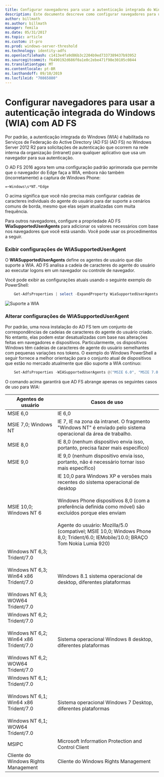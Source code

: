 ```yaml
---
title: Configurar navegadores para usar a autenticação integrada do Windows (WIA) com AD FS
description: Este documento descreve como configurar navegadores para usar o WIA com AD FS
author: billmath
ms.author: billmath
manager: femila
ms.date: 05/31/2017
ms.topic: article
ms.custom: it-pro
ms.prod: windows-server-threshold
ms.technology: identity-adfs
ms.openlocfilehash: c1413e4fa9d86b3c2204b9ed7337389437b93952
ms.sourcegitcommit: f6490192d686f0a1e0c2ebe471f98e30105c0844
ms.translationtype: MT
ms.contentlocale: pt-BR
ms.lasthandoff: 09/10/2019
ms.locfileid: "70865880"
---
```

# <a name="configure-browsers-to-use-windows-integrated-authentication-wia-with-ad-fs"></a>Configurar navegadores para usar a autenticação integrada do Windows (WIA) com AD FS

Por padrão, a autenticação integrada do Windows (WIA) é habilitada no Serviços de Federação do Active Directory (AD FS) (AD FS) no Windows Server 2012 R2 para solicitações de autenticação que ocorrem na rede interna da organização (intranet) para qualquer aplicativo que usa um navegador para sua autenticação.

O AD FS 2016 agora tem uma configuração padrão aprimorada que permite que o navegador do Edge faça a WIA, embora não também (incorretamente) a captura de Windows Phone:

    =~Windows\s*NT.*Edge

O acima significa que você não precisa mais configurar cadeias de caracteres individuais do agente do usuário para dar suporte a cenários comuns de borda, mesmo que elas sejam atualizadas com muita frequência.

Para outros navegadores, configure a propriedade AD FS **WiaSupportedUserAgents** para adicionar os valores necessários com base nos navegadores que você está usando.  Você pode usar os procedimentos a seguir.



### <a name="view-wiasupporteduseragent-settings"></a>Exibir configurações de WIASupportedUserAgent
O **WIASupportedUserAgents** define os agentes de usuário que dão suporte a WIA. AD FS analisa a cadeia de caracteres do agente do usuário ao executar logons em um navegador ou controle de navegador.

Você pode exibir as configurações atuais usando o seguinte exemplo do PowerShell:

```powershell
    Get-AdfsProperties | select -ExpandProperty WiaSupportedUserAgents
```

![Suporte a WIA](../operations/media/Configure-AD-FS-Browser-WIA/wiasupport.png)

### <a name="change-wiasupporteduseragent-settings"></a>Alterar configurações de WIASupportedUserAgent
Por padrão, uma nova instalação do AD FS tem um conjunto de correspondências de cadeias de caracteres do agente do usuário criado. No entanto, elas podem estar desatualizadas com base nas alterações feitas em navegadores e dispositivos. Particularmente, os dispositivos Windows têm cadeias de caracteres de agente do usuário semelhantes com pequenas variações nos tokens. O exemplo do Windows PowerShell a seguir fornece a melhor orientação para o conjunto atual de dispositivos que estão no mercado atualmente que dão suporte a WIA contínuo:

```powershell
    Set-AdfsProperties -WIASupportedUserAgents @("MSIE 6.0", "MSIE 7.0; Windows NT", "MSIE 8.0", "MSIE 9.0", "MSIE 10.0; Windows NT 6", "Windows NT 6.3; Trident/7.0", "Windows NT 6.3; Win64; x64; Trident/7.0", "Windows NT 6.3; WOW64; Trident/7.0", "Windows NT 6.2; Trident/7.0", "Windows NT 6.2; Win64; x64; Trident/7.0", "Windows NT 6.2; WOW64; Trident/7.0", "Windows NT 6.1; Trident/7.0", "Windows NT 6.1; Win64; x64; Trident/7.0", "Windows NT 6.1; WOW64; Trident/7.0", "MSIPC", "Windows Rights Management Client")
```

O comando acima garantirá que AD FS abrange apenas os seguintes casos de uso para WIA:

Agentes de usuário|Casos de uso|
-----|-----|
MSIE 6,0|IE 6,0|
MSIE 7,0; Windows NT|IE 7, IE na zona da intranet. O fragmento "Windows NT" é enviado pelo sistema operacional da área de trabalho.|
MSIE 8,0|IE 8,0 (nenhum dispositivo envia isso, portanto, precisa fazer mais específico)|
MSIE 9,0|IE 9,0 (nenhum dispositivo envia isso, portanto, não é necessário tornar isso mais específico)|
MSIE 10,0; Windows NT 6|IE 10,0 para Windows XP e versões mais recentes do sistema operacional de desktop</br></br>Windows Phone dispositivos 8,0 (com a preferência definida como móvel) são excluídos porque eles enviam</br></br>Agente do usuário: Mozilla/5.0 (compatível; MSIE 10,0; Windows Phone 8,0; Trident/6.0; IEMobile/10.0; BRAÇO Tom Nokia Lumia 920)|
Windows NT 6,3; Trident/7.0</br></br>Windows NT 6,3; Win64 x86 Trident/7.0</br></br>Windows NT 6,3; WOW64 Trident/7.0| Windows 8.1 sistema operacional de desktop, diferentes plataformas|
Windows NT 6,2; Trident/7.0</br></br>Windows NT 6,2; Win64 x86 Trident/7.0</br></br>Windows NT 6,2; WOW64 Trident/7.0|Sistema operacional Windows 8 desktop, diferentes plataformas|
Windows NT 6,1; Trident/7.0</br></br>Windows NT 6,1; Win64 x86 Trident/7.0</br></br>Windows NT 6,1; WOW64 Trident/7.0|Sistema operacional Windows 7 Desktop, diferentes plataformas|
MSIPC| Microsoft Information Protection and Control Client|
Cliente do Windows Rights Management|Cliente do Windows Rights Management|
